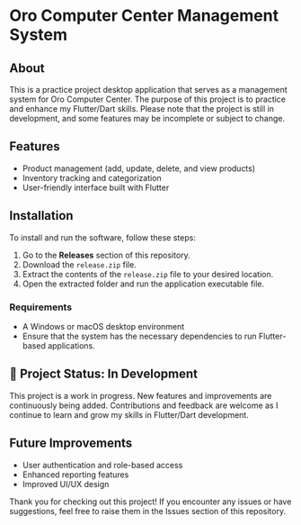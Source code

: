 # Oro Computer Center Management System

## About
This is a practice project desktop application that serves as a management system for Oro Computer Center. The purpose of this project is to practice and enhance my Flutter/Dart skills. Please note that the project is still in development, and some features may be incomplete or subject to change.

## Features
- Product management (add, update, delete, and view products)
- Inventory tracking and categorization
- User-friendly interface built with Flutter

## Installation
To install and run the software, follow these steps:

1. Go to the **Releases** section of this repository.
2. Download the `release.zip` file.
3. Extract the contents of the `release.zip` file to your desired location.
4. Open the extracted folder and run the application executable file.

### Requirements
- A Windows or macOS desktop environment
- Ensure that the system has the necessary dependencies to run Flutter-based applications.

## 🚧 Project Status: In Development
This project is a work in progress. New features and improvements are continuously being added. Contributions and feedback are welcome as I continue to learn and grow my skills in Flutter/Dart development.

## Future Improvements
- User authentication and role-based access
- Enhanced reporting features
- Improved UI/UX design

Thank you for checking out this project! If you encounter any issues or have suggestions, feel free to raise them in the Issues section of this repository.
